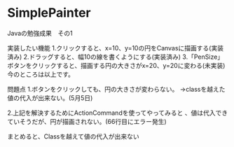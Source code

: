 ﻿# SimplePainter
Javaの勉強成果　その1

実装したい機能
1.クリックすると、x=10、y=10の円をCanvasに描画する(実装済み)
2.ドラッグすると、幅10の線を書くようにする(実装済み)
3.「PenSize」ボタンをクリックすると、描画する円の大きさがx=20、y=20に変わる(未実装)
今のところは以上です。

問題点
1.ボタンをクリックしても、円の大きさが変わらない。
→classを越えた値の代入が出来ない。(5月5日)

2.上記を解決するためにActionCommandを使ってやってみると
、値は代入できていそうだが、円が描画されない。(66行目にエラー発生)

まとめると、Classを越えて値の代入が出来ない